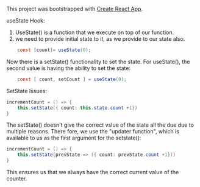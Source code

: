 This project was bootstrapped with [Create React App](https://github.com/facebook/create-react-app).

useState Hook:

1. UseState() is a function that we execute on top of our function.
2. we need to provide initial state to it, as we provide to our state also.

```java
    const [count]= useState(0);
```

Now there is a setState() functionality to set the state. For useState(), the second value is having the ability to set the state:

```java
    const [ count, setCount ] = useState(0);
```

SetState Issues:


```java
incrementCount = () => {
    this.setState({ count: this.state.count +1})
}
```

The setState() doesn't give the correct vslue of the state all the due due to multiple reasons. There fore, we use the "updater function", which is available to us as the first argument for the setstate():

```java
incrementCount = () => {
    this.setState(prevState => ({ count: prevState.count +1}))
}
```

This ensures us that we always have the correct current value of the counter.

